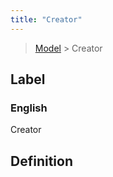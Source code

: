 ```yaml
---
title: "Creator"
---
```


> [Model](./../) > Creator

## Label

### English
Creator


## Definition



    
